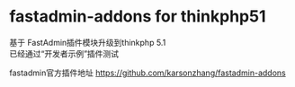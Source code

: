 # fastadmin-addons for thinkphp51

基于 FastAdmin插件模块升级到thinkphp 5.1  
已经通过“开发者示例”插件测试

fastadmin官方插件地址 https://github.com/karsonzhang/fastadmin-addons
